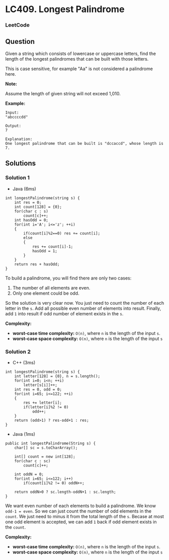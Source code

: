 # LC409. Longest Palindrome

### LeetCode

## Question

Given a string which consists of lowercase or uppercase letters, find the length of the longest palindromes that can be built with those letters.

This is case sensitive, for example "Aa" is not considered a palindrome here.

**Note:**

Assume the length of given string will not exceed 1,010.

**Example:**

```
Input:
"abccccdd"

Output:
7

Explanation:
One longest palindrome that can be built is "dccaccd", whose length is 7.
```

## Solutions

### Solution 1

* Java (6ms)
```
int longestPalindrome(string s) {
    int res = 0;
    int count[128] = {0};
    for(char c : s)
        count[c]++;
    int hasOdd = 0;
    for(int i='A'; i<='z'; ++i)
    {
        if(count[i]%2==0) res += count[i];
        else 
        {
            res += count[i]-1;
            hasOdd = 1;
        }
    }
    return res + hasOdd;
}
```

To build a palindrome, you will find there are only two cases:

1. The number of all elements are even.
2. Only one element could be odd.

So the solution is very clear now. You just need to count the number of each letter in the `s`. Add all possible even number of elements into result. Finally, add `1` into result if odd number of element exists in the `s`.

**Complexity:**

* **worst-case time complexity:** `O(n)`, where `n` is the length of the input `s`.  
* **worst-case space complexity:** `O(n)`, where `n` is the length of the input `s`

### Solution 2

* C++ (3ms)
```
int longestPalindrome(string s) {
    int letter[128] = {0}, n = s.length();
    for(int i=0; i<n; ++i)
        letter[s[i]]++;
    int res = 0, odd = 0;
    for(int i=65; i<=122; ++i)
    {
        res += letter[i];
        if(letter[i]%2 != 0)
            odd++;
    }
    return (odd>1) ? res-odd+1 : res;
}
```

* Java (1ms)
```
public int longestPalindrome(String s) {
    char[] sc = s.toCharArray();
    
    int[] count = new int[128];
    for(char c : sc)
        count[c]++;
    
    int oddN = 0;
    for(int i=65; i<=122; i++)
        if(count[i]%2 != 0) oddN++;
    
    return oddN>0 ? sc.length-oddN+1 : sc.length;
}
```

We want even number of each elements to build a palindrome. We know `odd-1 = even`. So we can just count the number of odd elements in the `count`. We just need to minus it from the total length of the `s`. Becase at most one odd element is accepted, we can add `1` back if odd element exists in the `count`.

**Complexity:**

* **worst-case time complexity:** `O(n)`, where `n` is the length of the input `s`.  
* **worst-case space complexity:** `O(n)`, where `n` is the length of the input `s`

